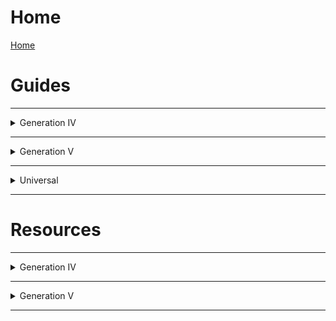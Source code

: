 # Home

[Home](README.md)

# Guides
---
<details>
<summary>Generation IV</summary>
<br>
<br>

<details>
<summary>Diamond and Pearl</summary>
<br>


</details>

<details>
<summary>Platinum</summary>
<br>

[Adding New Poké Marts](gen4/guides/field/pt_hgss-pokemarts.md)

[Setting the Weather from a Script](gen4/guides/field/pt_hgss-script_weather.md)

</details>

<details>
<summary>Heartgold and SoulSilver</summary>
<br>

[Adding New Poké Marts](gen4/guides/field/pt_hgss-pokemarts.md)

[Editing the Town Map](gen4/guides/interface/hgss-town_map.md)

[Setting the Weather from a Script](gen4/guides/field/pt_hgss-script_weather.md)

</details>
<br>

</details>

---

<details>
<summary>Generation V</summary>
<br>
<br>

<details>
<summary>Black and White</summary>
<br>

[Code Injection](gen5/guides/misc/bw_b2w2-code_injection.md)

</details>

<details>
<summary>Black 2 and White 2</summary>
<br>

[Code Injection](gen5/guides/misc/bw_b2w2-code_injection.md)

[Fairy Type Insertion](gen5/guides/misc/b2w2-fairy.md)

</details>

<br>
</details>

---

<details>
<summary>Universal</summary>
<br>
<br>

[Code Injection](universal/guides/code_injection/code_injection.md)

[Sprite Indexing](universal/guides/sprite_indexing/indexing.md)

[NCER Sprite Editing](universal/guides/ncer_sprite_editing/ncer_sprite_editing.md)

<br>
</details>

---

# Resources

---

<details>
<summary>Generation IV</summary>
<br>
<br>

<details>
<summary>Diamond and Pearl</summary>
<br>


</details>

<details>
<summary>Platinum</summary>
<br>


</details>

<details>
<summary>Heartgold and SoulSilver</summary>
<br>

[Town Map Structures](gen4/resources/interface/hgss-town_map_spots.md)

</details>
<br>

</details>


---

<details>
<summary>Generation V</summary>
<br>
<br>

<details>
<summary>Black and White</summary>
<br>

[Maps](gen5/resources/field/bw_b2w2-maps.md)

[Zone Entities](gen5/resources/field/bw_b2w2-zone_entities.md)

</details>

<details>
<summary>Black 2 and White 2</summary>
<br>

[Area Data](gen5/resources/field/b2w2-area_data.md)

[Maps](gen5/resources/field/bw_b2w2-maps.md)

[Zone Entities](gen5/resources/field/bw_b2w2-zone_entities.md)

</details>

<br>
</details>

---
